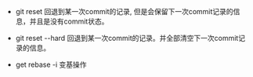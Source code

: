 - git reset  回退到某一次commit的记录, 但是会保留下一次commit记录的信息，并且是没有commit状态。

- git reset --hard  回退到某一次commit的记录。并全部清空下一次commit记录的信息。


- get rebase -i 变基操作